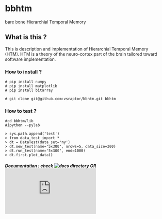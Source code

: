 # bbhtm
bare bone Hierarchial Temporal Memory

## What is this ?

This is description and implementation of Hierarchial Temporal Memory (HTM).
HTM is a theory of the neuro-cortex part of the brain tailored toward software implementation.

### How to install ?

```
# pip install numpy
# pip install matplotlib
# pip install bitarray

# git clone git@github.com:vsraptor/bbhtm.git bbhtm
```

### How to test ?

```
#cd bbhtm/lib
#ipython --pylab

> sys.path.append('test')
> from data_test import *
> dt = DataTest(data_set='ny')
> dt.new_test(name='5x300', nrows=5, data_size=300)
> dt.run_test(name='5x300', end=1000)
> dt.first.plot_data()
```

##### Documentation : check ![docs](https://github.com/vsraptor/bbhtm/tree/master/docs) directory OR ![ifni.co](http://ifni.co/bbHTM.html)

